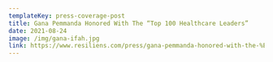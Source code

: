 ```yaml
---
templateKey: press-coverage-post
title: Gana Pemmanda Honored With The “Top 100 Healthcare Leaders”
date: 2021-08-24
image: /img/gana-ifah.jpg
link: https://www.resiliens.com/press/gana-pemmanda-honored-with-the-%E2%80%9Ctop-100-healthcare-leaders%E2%80%9D-award-at-ifah-las-vegas-2021/
---
```

